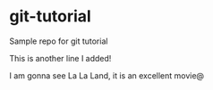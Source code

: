 # git-tutorial
Sample repo for git tutorial

This is another line I added!

I am gonna see La La Land, it is an excellent movie@

